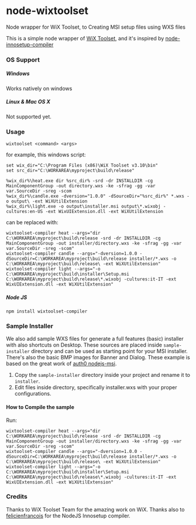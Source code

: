 # node-wixtoolset
Node wrapper for WiX Toolset, to Creating MSI setup files using WXS files

This is a simple node wrapper of [WiX Toolset](http://wixtoolset.org/), and it's inspired by [node-innosetup-compiler](https://github.com/felicienfrancois/node-innosetup-compiler)

### OS Support

##### Windows

Works natively on windows

##### Linux & Mac OS X

Not supported yet.

### Usage

```shell
wixtoolset <command> <args>
```

for example, this windows script:

```shell
set wix_dir="C:\Program Files (x86)\WiX Toolset v3.10\bin"
set src_dir="C:\WORKAREA\myproject\build\release"

%wix_dir%\heat.exe dir %src_dir% -srd -dr INSTALLDIR -cg MainComponentGroup -out directory.wxs -ke -sfrag -gg -var var.SourceDir -sreg -scom
%wix_dir%\candle.exe -dversion="1.0.0" -dSourceDir="%src_dir%" *.wxs -o output\ -ext WiXUtilExtension
%wix_dir%\light.exe -o output\installer.msi output\*.wixobj -cultures:en-US -ext WixUIExtension.dll -ext WiXUtilExtension
```

can be replaced with:

```shell
wixtoolset-compiler heat --args="dir C:\WORKAREA\myproject\build\release -srd -dr INSTALLDIR -cg MainComponentGroup -out installer/directory.wxs -ke -sfrag -gg -var var.SourceDir -sreg -scom"
wixtoolset-compiler candle --args="-dversion=1.0.0 -dSourceDir=C:\WORKAREA\myproject\build\release installer/*.wxs -o C:\WORKAREA\myproject\build\release\ -ext WiXUtilExtension"
wixtoolset-compiler light --args="-o C:\WORKAREA\myproject\build\installer\Setup.msi C:\WORKAREA\myproject\build\release\*.wixobj -cultures:it-IT -ext WixUIExtension.dll -ext WiXUtilExtension"
```


##### Node JS

```shell
npm install wixtoolset-compiler
```

### Sample Installer

We also add sample WXS files for generate a full features (basic) installer with also shortcuts on Desktop. These sources are placed inside `sample-installer` directory and can be used as starting point for your MSI installer.
There's also the basic BMP images for Banner and Dialog.
These example is based on the great work of [auth0 nodejs-msi](https://github.com/auth0/nodejs-msi).

1) Copy the `sample-installer` directory inside your project and rename it to `installer`.
2) Edit files inside directory, specifically installer.wxs with your proper configurations. 

#### How to Compile the sample

Run:

```shell
wixtoolset-compiler heat --args="dir C:\WORKAREA\myproject\build\release -srd -dr INSTALLDIR -cg MainComponentGroup -out installer/directory.wxs -ke -sfrag -gg -var var.SourceDir -sreg -scom"
wixtoolset-compiler candle --args="-dversion=1.0.0 -dSourceDir=C:\WORKAREA\myproject\build\release installer/*.wxs -o C:\WORKAREA\myproject\build\release\ -ext WiXUtilExtension"
wixtoolset-compiler light --args="-o C:\WORKAREA\myproject\build\installer\Setup.msi C:\WORKAREA\myproject\build\release\*.wixobj -cultures:it-IT -ext WixUIExtension.dll -ext WiXUtilExtension"
```

### Credits

Thanks to WiX Toolset Team for the amazing work on WiX.
Thanks also to [felicienfrancois](https://github.com/felicienfrancois/node-innosetup-compiler) for the NodeJS Innosetup compiler.
